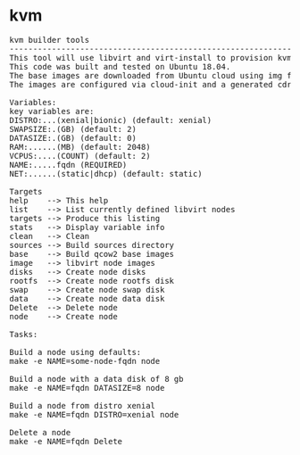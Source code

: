 # kvm
<pre>
kvm builder tools
--------------------------------------------------------------
This tool will use libvirt and virt-install to provision kvm nodes on Linux.
This code was built and tested on Ubuntu 18.04.
The base images are downloaded from Ubuntu cloud using img files.
The images are configured via cloud-init and a generated cdrom iso.

Variables:
key variables are:
DISTRO:...(xenial|bionic) (default: xenial)
SWAPSIZE:.(GB) (default: 2)
DATASIZE:.(GB) (default: 0)
RAM:......(MB) (default: 2048)
VCPUS:....(COUNT) (default: 2)
NAME:.....fqdn (REQUIRED) 
NET:......(static|dhcp) (default: static)

Targets
help    --> This help
list    --> List currently defined libvirt nodes
targets --> Produce this listing
stats   --> Display variable info
clean   --> Clean
sources --> Build sources directory
base    --> Build qcow2 base images
image   --> libvirt node images
disks   --> Create node disks
rootfs  --> Create node rootfs disk
swap    --> Create node swap disk
data    --> Create node data disk
Delete  --> Delete node
node    --> Create node

Tasks:

Build a node using defaults:
make -e NAME=some-node-fqdn node

Build a node with a data disk of 8 gb
make -e NAME=fqdn DATASIZE=8 node

Build a node from distro xenial
make -e NAME=fqdn DISTRO=xenial node

Delete a node
make -e NAME=fqdn Delete

</pre>
